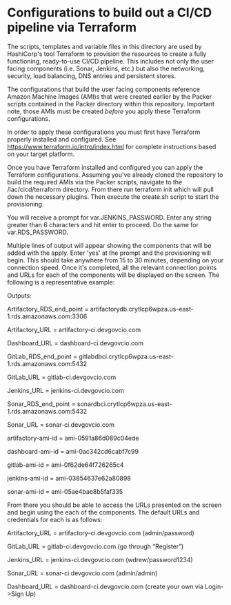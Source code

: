 # Configurations to build out a CI/CD pipeline via Terraform

The scripts, templates and variable files in this directory are used by HashiCorp's tool Terraform to provision the resources to create a fully functioning, ready-to-use CI/CD pipeline. This includes not only the user facing components (i.e. Sonar, Jenkins, etc.) but also the networking, security, load balancing, DNS entries and persistent stores.

The configurations that build the user facing components reference Amazon Machine Images (AMI)s that were created earlier by the Packer scripts contained in the Packer directory within this repository. Important note, those AMIs must be created *before* you apply these Terraform configurations.

In order to apply these configurations you must first have Terraform properly installed and configured. See https://www.terraform.io/intro/index.html for complete instructions based on your target platform.

Once you have Terraform installed and configured you can apply the Terraform configurations. Assuming you've already cloned the repository to build the required AMIs via the Packer scripts, navigate to the /iac/cicd/terraform directory. From there run terraform init which will pull down the necessary plugins. Then execute the create.sh script to start the provisioning. 

You will receive a prompt for var.JENKINS_PASSWORD. Enter any string greater than 6 characters and hit enter to proceed. Do the same for var.RDS_PASSWORD.

Multiple lines of output will appear showing the components that will be added with the apply. Enter 'yes' at the prompt and the provisioning will begin. This should take anywhere from 15 to 30 minutes, depending on your connection speed. Once it's completed, all the relevant connection points and URLs for each of the components will be displayed on the screen. The following is a representative example:

Outputs:

Artifactory_RDS_end_point = artifactorydb.crytlcp6wpza.us-east-1.rds.amazonaws.com:3306

Artifactory_URL = artifactory-ci.devgovcio.com

Dashboard_URL = dashboard-ci.devgovcio.com

GitLab_RDS_end_point = gitlabdbci.crytlcp6wpza.us-east-1.rds.amazonaws.com:5432

GitLab_URL = gitlab-ci.devgovcio.com

Jenkins_URL = jenkins-ci.devgovcio.com

Sonar_RDS_end_point = sonardbci.crytlcp6wpza.us-east-1.rds.amazonaws.com:5432

Sonar_URL = sonar-ci.devgovcio.com

artifactory-ami-id = ami-0591a86d089c04ede

dashboard-ami-id = ami-0ac342cd6cabf7c99

gitlab-ami-id = ami-0f62de64f726265c4

jenkins-ami-id = ami-03854637e62a80898

sonar-ami-id = ami-05ae4bae8b5faf335

From there you should be able to access the URLs presented on the screen and begin using the each of the components. The default URLs and credentials for each is as follows:

Artifactory_URL = artifactory-ci.devgovcio.com (admin/password)

GitLab_URL = gitlab-ci.devgovcio.com (go through “Register”)

Jenkins_URL = jenkins-ci.devgovcio.com (wdrew/password1234)

Sonar_URL = sonar-ci.devgovcio.com (admin/admin)

Dashboard_URL = dashboard-ci.devgovcio.com (create your own via Login->Sign Up)

